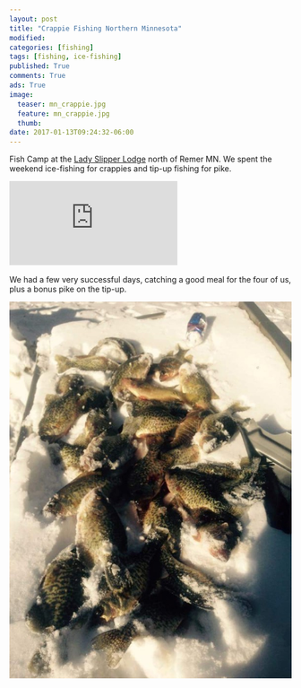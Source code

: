 ```yaml
---
layout: post
title: "Crappie Fishing Northern Minnesota"
modified:
categories: [fishing]
tags: [fishing, ice-fishing]
published: True
comments: True
ads: True
image:
  teaser: mn_crappie.jpg
  feature: mn_crappie.jpg
  thumb:
date: 2017-01-13T09:24:32-06:00
---
```


Fish Camp at the <a target="_blank" href="http://ladyslipperlodge.blogspot.com/">Lady Slipper Lodge</a> north of Remer MN. We spent the weekend ice-fishing for crappies and tip-up fishing for pike.

<div class="video">
  <div class="video-wrapper">
      <iframe src="https://www.youtube.com/embed/eGaw2KF7YIY?rel=0" frameborder="0" allowfullscreen></iframe>
  </div>
</div>

We had a few very successful days, catching a good meal for the four of us, plus a bonus pike on the tip-up.

<img src="/images/Crappie_Pile.jpg" alt="">